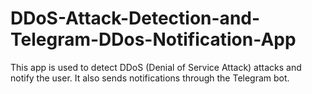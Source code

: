 # DDoS-Attack-Detection-and-Telegram-DDos-Notification-App
This app is used to detect DDoS (Denial of Service Attack) attacks and notify the user. It also sends notifications through the Telegram bot.
